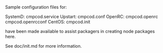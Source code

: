 Sample configuration files for:

SystemD: cmpcod.service
Upstart: cmpcod.conf
OpenRC:  cmpcod.openrc
         cmpcod.openrcconf
CentOS:  cmpcod.init

have been made available to assist packagers in creating node packages here.

See doc/init.md for more information.
